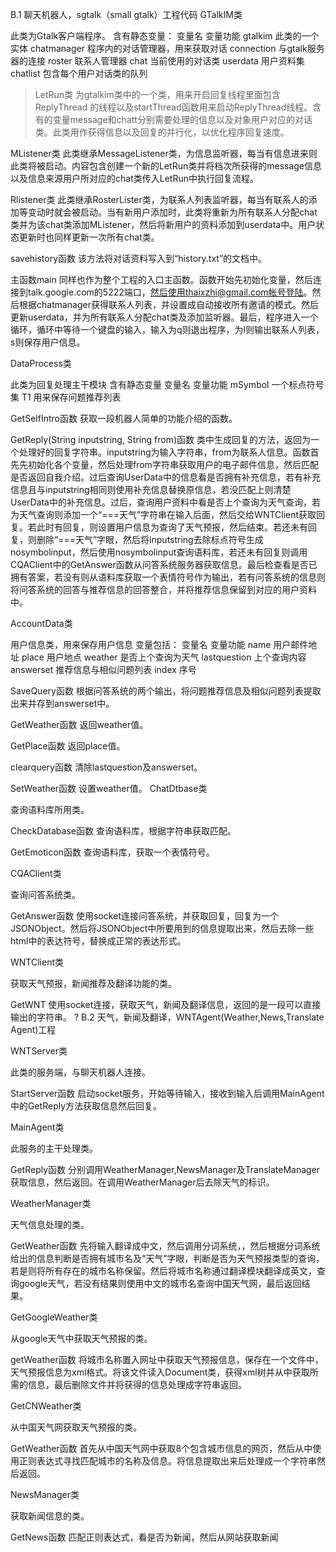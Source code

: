 B.1	聊天机器人，sgtalk（small gtalk）工程代码
GTalkIM类

此类为Gtalk客户端程序。
含有静态变量：
变量名	变量功能
gtalkim	此类的一个实体
chatmanager	程序内的对话管理器，用来获取对话
connection	与gtalk服务器的连接
roster	联系人管理器
chat	当前使用的对话类
userdata	用户资料集
chatlist	包含每个用户对话类的队列

> LetRun类
为gtalkim类中的一个类，用来开启回复线程里面包含ReplyThread 的线程以及startThread函数用来启动ReplyThread线程。含有的变量message和chatt分别需要处理的信息以及对象用户对应的对话类。此类用作获得信息以及回复的并行化，以优化程序回复速度。

MListener类
此类继承MessageListener类，为信息监听器，每当有信息进来则此类将被启动。内容包含创建一个新的LetRun类并将档次所获得的message信息以及信息来源用户所对应的chat类传入LetRun中执行回复流程。

Rlistener类
此类继承RosterLister类，为联系人列表监听器，每当有联系人的添加等变动时就会被启动。当有新用户添加时，此类将重新为所有联系人分配chat类并为该chat类添加MListener，然后将新用户的资料添加到userdata中。用户状态更新时也同样更新一次所有chat类。

savehistory函数
该方法将对话资料写入到“history.txt”的文档中。

主函数main
同样也作为整个工程的入口主函数。函数开始先初始化变量，然后连接到talk.google.com的5222端口，然后使用thaixzhi@gmail.com帐号登陆。然后根据chatmanager获得联系人列表，并设置成自动接收所有邀请的模式。然后更新userdata，并为所有联系人分配chat类及添加监听器。最后，程序进入一个循环，循环中等待一个键盘的输入，输入为q则退出程序，为l则输出联系人列表，s则保存用户信息。

DataProcess类

此类为回复处理主干模块
含有静态变量
变量名	变量功能
mSymbol	一个标点符号集
T1	用来保存问题推荐列表

GetSelfIntro函数
获取一段机器人简单的功能介绍的函数。

GetReply(String inputstring, String from)函数
类中生成回复的方法，返回为一个处理好的回复字符串。inputstring为输入字符串，from为联系人信息。函数首先先初始化各个变量，然后处理from字符串获取用户的电子邮件信息，然后匹配是否返回自我介绍。过后查询UserData中的信息看是否拥有补充信息，若有补充信息且与inputstring相同则使用补充信息替换原信息，若没匹配上则清楚UserData中的补充信息。过后，查询用户资料中看是否上个查询为天气查询，若为天气查询则添加一个“===天气”字符串在输入后面，然后交给WNTClient获取回复。若此时有回复，则设置用户信息为查询了天气预报，然后结束。若还未有回复，则删除“===天气”字眼，然后将inputstring去除标点符号生成nosymbolinput，然后使用nosymbolinput查询语料库，若还未有回复则调用CQAClient中的GetAnswer函数从问答系统服务器获取信息。最后检查看是否已拥有答案，若没有则从语料库获取一个表情符号作为输出，若有问答系统的信息则将问答系统的回答与推荐信息的回答整合，并将推荐信息保留到对应的用户资料中。

AccountData类

用户信息类，用来保存用户信息
变量包括：
变量名	变量功能
name	用户邮件地址
place	用户地点
weather	是否上个查询为天气
lastquestion	上个查询内容
answerset	推荐信息与相似问题列表
index	序号

SaveQuery函数
根据问答系统的两个输出，将问题推荐信息及相似问题列表提取出来并存到answerset中。

GetWeather函数
返回weather值。

GetPlace函数
返回place值。

clearquery函数
清除lastquestion及answerset。

SetWeather函数
设置weather值。
ChatDtbase类

查询语料库所用类。

CheckDatabase函数
查询语料库，根据字符串获取匹配。

GetEmoticon函数
查询语料库，获取一个表情符号。

CQAClient类

查询问答系统类。

GetAnswer函数
使用socket连接问答系统，并获取回复，回复为一个JSONObject。然后将JSONObject中所要用到的信息提取出来，然后去除一些html中的表达符号，替换成正常的表达形式。

WNTClient类

获取天气预报，新闻推荐及翻译功能的类。

GetWNT
使用socket连接，获取天气，新闻及翻译信息，返回的是一段可以直接输出的字符串。
?
B.2 天气，新闻及翻译，WNTAgent(Weather,News,Translate Agent)工程

WNTServer类

此类的服务端，与聊天机器人连接。

StartServer函数
启动socket服务，开始等待输入，接收到输入后调用MainAgent中的GetReply方法获取信息然后回复。

MainAgent类

此服务的主干处理类。

GetReply函数
分别调用WeatherManager,NewsManager及TranslateManager获取信息，然后返回。在调用WeatherManager后去除天气的标识。

WeatherManager类

天气信息处理的类。

GetWeather函数
先将输入翻译成中文，然后调用分词系统，，然后根据分词系统给出的信息判断是否拥有城市名及“天气”字眼，判断是否为天气预报类型的查询，若是则将所有存在的城市名称保留。然后将城市名称通过翻译模块翻译成英文，查询google天气，若没有结果则使用中文的城市名查询中国天气网，最后返回结果。

GetGoogleWeather类

从google天气中获取天气预报的类。


getWeather函数
将城市名称置入网址中获取天气预报信息，保存在一个文件中，天气预报信息为xml格式。将该文件读入Document类，获得xml树并从中获取所需的信息，最后删除文件并将获得的信息处理成字符串返回。

GetCNWeather类

从中国天气网获取天气预报的类。

GetWeather函数
首先从中国天气网中获取8个包含城市信息的网页，然后从中使用正则表达式寻找匹配城市的名称及信息。将信息提取出来后处理成一个字符串然后返回。

NewsManager类

获取新闻信息的类。

GetNews函数
匹配正则表达式，看是否为新闻，然后从网站获取新闻